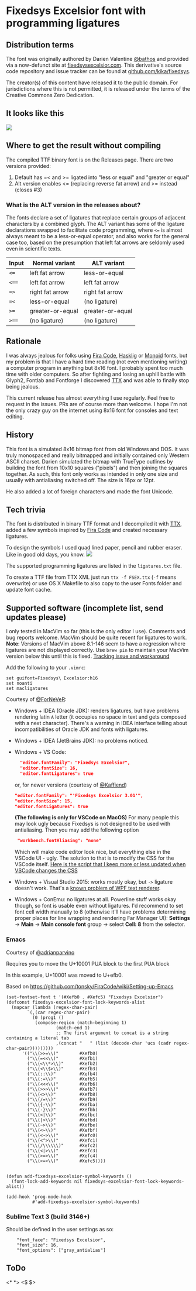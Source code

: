 # Fixedsys Excelsior font with programming ligatures

## Distribution terms

The font was originally authored by Darien Valentine [@bathos](https://github.com/bathos) and provided via a now-defunct site at [fixedsysexcelsior.com](http://www.fixedsysexcelsior.com). This derivative's source code repository and issue tracker can be found at [github.com/kika/fixedsys](https://github.com/kika/fixedsys/).

The creator(s) of this content have released it to the public domain. For jurisdictions where this is not permitted, it is released under the terms of the Creative Commons Zero Dedication.

## It looks like this
<img src="./images/sample.png" />

## Where to get the result without compiling
The compiled TTF binary font is on the Releases page.
There are two versions provided:
1. Default has =< and >= ligated into "less or equal" and "greater or equal"
1. Alt version enables <= (replacing reverse fat arrow) and >= instead (closes #3)

### What is the ALT version in the releases about?

The fonts declare a set of ligatures that replace certain groups of adjacent characters by a combined glyph. The ALT variant has some of the ligature declarations swapped to facilitate code programming, where `<=` is almost always meant to be a less-or-equal operator, and also works for the general case too, based on the presumption that left fat arrows are seldomly used even in scientific texts.

| Input  | Normal variant   | ALT variant      |
|------- | ---------------- | ---------------- |
| `<=`   | left fat arrow   | less-or-equal    |
| `<==`  | left fat arrow   | left fat arrow   |
| `=>`   | right fat arrow  | right fat arrow  |
| `=<`   | less-or-equal    | (no ligature)    |
| `>=`   | greater-or-equal | greater-or-equal |
| `>==`  | (no ligature)    | (no ligature)    |

## Rationale
I was always jealous for folks using [Fira Code](https://github.com/tonsky/FiraCode),
[Hasklig](https://github.com/i-tu/Hasklig) or [Monoid](https://github.com/larsenwork/monoid)
fonts, but my problem is that I have a hard time reading (not even mentioning writing)
a computer program in anything but 8x16 font. I probably spent too much time with older
computers. So after fighting and losing an uphill battle with Glyph2, Fontlab and Fontforge
I discovered [TTX](https://github.com/behdad/fonttools) and was able to finally stop being jealous.

This current release has almost everything I use regularly. Feel free to request in the issues. PRs are of course
more than welcome. I hope I'm not the only crazy guy on the internet using 8x16
font for consoles and text editing.

## History
This font is a simulated 8x16 bitmap font from old Windows and DOS. It was
truly monospaced and really bitmapped and initially contained only Western ASCII
charset.
Darien simulated the bitmap with TrueType outlines by building the font from
10x10 squares ("pixels") and then joining the squares together. As such, this font
only works as intended in only one size and usually with antialiasing switched
off. The size is 16px or 12pt.

He also added a lot of foreign characters and made the font Unicode.

## Tech trivia
The font is distributed in binary TTF format and I decompiled it with
[TTX](https://github.com/behdad/fonttools), added a few symbols inspired by
[Fira Code](https://github.com/tonsky/FiraCode) and created necessary ligatures.

To design the symbols I used quad lined paper, pencil and rubber eraser. Like
in good old days, you know.
<img src="./images/IMG_3506.jpg" />

The supported programming ligatures are listed in the `ligatures.txt` file.

To create a TTF file from TTX XML just run `ttx -f FSEX.ttx`
(`-f` means overwrite) or use OS X Makefile to also copy to the user Fonts
folder and update font cache.

## Supported software (incomplete list, send updates please)

I only tested in MacVim so far (this is the only editor I use). Comments and bug
reports welcome. MacVim should be quite recent for ligatures to work.
**Note**: Versions of MacVim above 8.1-146 seem to have a regression where ligatures are not displayed correctly. Use `brew pin` to maintain your MacVim version below this until this is fixed.
[Tracking issue and workaround](https://github.com/macvim-dev/macvim/issues/841)

Add the following to your `.vimrc`:

```
set guifont=Fixedsys\ Excelsior:h16
set noanti
set macligatures
```
Courtesy of [@ForNeVeR](https://github.com/ForNeVeR):

- Windows + IDEA (Oracle JDK): renders ligatures, but have problems rendering latin `A` letter (it occupies no space in text and gets composed with a next character). There's a warning in IDEA interface telling about incompatibilities of Oracle JDK and fonts with ligatures.
- Windows + IDEA (JetBrains JDK): no problems noticed.
- Windows + VS Code:
  ```json
    "editor.fontFamily": "Fixedsys Excelsior",
    "editor.fontSize": 16,
    "editor.fontLigatures": true
    ```
  or, for newer versions (courtesy of [@Kaffiend](https://github.com/Kaffiend))
  
  ```json
  "editor.fontFamily": "'Fixedsys Excelsior 3.01'",
  "editor.fontSize": 15,
  "editor.fontLigatures": true
  ```
  **(The following is only for VSCode on MacOS)** For many people this may look ugly because Fixedsys is not designed to be used with antialiasing. Then you may add the following option
  
  ```json
   "workbench.fontAliasing": "none"
  ```
  
  Which will make code editor look nice, but everything else in the VSCode UI - ugly. The solution to that is to modify the CSS for the VSCode itself.
[Here is the script that I keep more or less updated when VSCode changes the CSS](https://gist.github.com/kika/2b5a3ccf065a251a6a8cbcdca7d823cc)
  
- Windows + Visual Studio 2015: works mostly okay, but `->` ligature doesn't work. That's a [known problem of WPF text renderer](https://github.com/tonsky/FiraCode/issues/259#issuecomment-243422144).
- Windows + ConEmu: no ligatures at all. Powerline stuff works okay though, so font is usable even without ligatures. I'd recommend to set font cell width manually to 8 (otherwise it'll have problems determining proper places for line wrapping and rendering Far Manager UI): **Settings** → **Main** → **Main console font** group → select **Cell: 8** from the selector.

### Emacs
Courtesy of [@adrianparvino](https://github.com/adrianparvino)

Requires you to move the U+10001 PUA block to the first PUA block

In this example, U+10001 was moved to U+efb0.

Based on https://github.com/tonsky/FiraCode/wiki/Setting-up-Emacs
```
(set-fontset-font t '(#Xefb0 . #Xefc5) "Fixedsys Excelsior")
(defconst fixedsys-excelsior-font-lock-keywords-alist
  (mapcar (lambda (regex-char-pair)
	    `(,(car regex-char-pair)
	      (0 (prog1 ()
		   (compose-region (match-beginning 1)
				   (match-end 1)
				   ;; The first argument to concat is a string containing a literal tab
				   ,(concat "	" (list (decode-char 'ucs (cadr regex-char-pair)))))))))
	  '(("\\(>>=\\)"        #Xefb0)
	    ("\\(=<<\\)"        #Xefb1)
	    ("\\(<\\*>\\)"      #Xefb2)
	    ("\\(<\\$>\\)"      #Xefb3)
	    ("\\(::\\)"         #Xefb4)
	    ("\\(:=\\)"         #Xefb5)
	    ("\\(<<<\\)"        #Xefb6)
	    ("\\(>>>\\)"        #Xefb7)
	    ("\\(<>\\)"         #Xefb8)
	    ("\\(/=\\)"         #Xefb9)
	    ("\\({-\\)"         #Xefba)
	    ("\\(-}\\)"         #Xefbb)
	    ("\\(<|\\)"         #Xefbc)
	    ("\\(|>\\)"         #Xefbd)
	    ("\\(~>\\)"         #Xefbe)
	    ("\\(<~\\)"         #Xefbf)
	    ("\\(<~>\\)"        #Xefc0)
	    ("\\(<^>\\)"        #Xefc1)
	    ("\\(/\\\\\\)"      #Xefc2)
	    ("\\(<|>\\)"        #Xefc3)
	    ("\\(>=>\\)"        #Xefc4)
	    ("\\(<=<\\)"        #Xefc5))))


(defun add-fixedsys-excelsior-symbol-keywords ()
  (font-lock-add-keywords nil fixedsys-excelsior-font-lock-keywords-alist))

(add-hook 'prog-mode-hook
          #'add-fixedsys-excelsior-symbol-keywords)
```


### Sublime Text 3 (build 3146+)
Should be defined in the user settings as so:
```
	"font_face": "Fixedsys Excelsior",
	"font_size": 16,
	"font_options": ["gray_antialias"]
```

## ToDo
<* *> <$ $>
